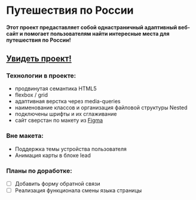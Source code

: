 # Путешествия по России
#### Этот проект предаставляет собой однастраничный адаптивный веб-сайт и помогает пользователям найти интересные места для путешествия по России! 
[Увидеть проект!](https://otkazano.github.io/russian-travel/)
-
### Технологии в проекте:  
* продвинутая семантика HTML5
* flexbox / grid
* адаптивная верстка через media-queries
* наименование классов и организация файловой структуры Nested
* подключены шрифты и их сглаживание
* сайт сверстан по макету из [Figma](https://www.figma.com/file/klDXrd0XQxyvAi4caMcyV9/Sprint-3_-Russia-_-desktop-%2B-mobile?type=design&node-id=62863%3A634&t=5B6Y5qyjwyFhpMvR-1)

### Вне макета:
* Поддержка темы устройства пользователя
* Анимация карты в блоке lead

### Планы по доработке:
- [ ] Добавить форму обратной связи
- [ ] Реализация функционала смены языка страницы